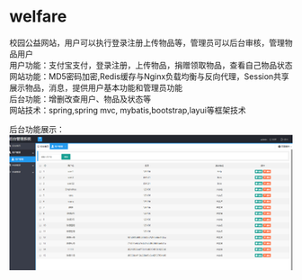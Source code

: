 # welfare
校园公益网站，用户可以执行登录注册上传物品等，管理员可以后台审核，管理物品用户  
用户功能：支付宝支付，登录注册，上传物品，捐赠领取物品，查看自己物品状态  
网站功能：MD5密码加密,Redis缓存与Nginx负载均衡与反向代理，Session共享展示物品，消息，提供用户基本功能和管理员功能  
后台功能：增删改查用户、物品及状态等  
网站技术：spring,spring mvc, mybatis,bootstrap,layui等框架技术

后台功能展示：
![image](https://github.com/Empirefree/welfare/blob/master/image.png)
